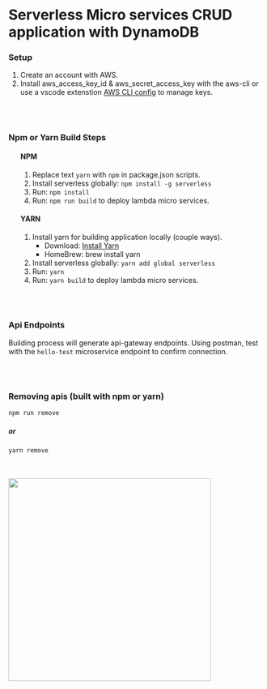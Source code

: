 # Serverless Micro services CRUD application with DynamoDB

### Setup

1. Create an account with AWS.
2. Install aws_access_key_id & aws_secret_access_key with the aws-cli or use a vscode extenstion <a href="https://marketplace.visualstudio.com/items?itemName=mark-tucker.aws-cli-configure" target="_blank">AWS CLI config</a> to manage keys.

<br>

#

### Npm or Yarn Build Steps

<ul>

#### NPM

1. Replace text `yarn` with `npm` in package.json scripts.
2. Install serverless globally: `npm install -g serverless`
3. Run: `npm install`
4. Run: `npm run build` to deploy lambda micro services.

#### YARN

1. Install yarn for building application locally (couple ways).
   <ul>
   <li>Download: <a href="https://yarnpkg.com/" target="_blank">Install Yarn</a> </li>
   <li>HomeBrew: brew install yarn</li>
   </ul>
2. Install serverless globally: `yarn add global serverless`
3. Run: `yarn`
4. Run: `yarn build` to deploy lambda micro services.

</ul>

<br>

#

### Api Endpoints

Building process will generate api-gateway endpoints. Using postman, test with the `hello-test` microservice endpoint to confirm connection.

<br>

#

### Removing apis (built with npm or yarn)

`npm run remove`

##### or

`yarn remove`

<br>
<br>

<img src="https://devclass.com/wp-content/uploads/2018/07/Serverless.jpg" width="400">
